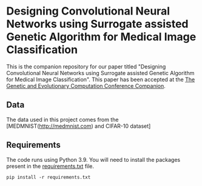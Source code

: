 # Designing Convolutional Neural Networks using Surrogate assisted Genetic Algorithm for Medical Image Classification
This is the companion repository for our paper titled "Designing Convolutional Neural Networks using Surrogate assisted Genetic Algorithm for Medical Image Classification". This paper has been accepted at the [The Genetic and Evolutionary Computation Conference Companion]([https://gecco-2023.sigevo.org/HomePage]).

## Data 
The data used in this project comes from the [MEDMNIST(http://medmnist.com)  and CIFAR-10 dataset]

## Requirements

The code runs using Python 3.9. You will need to install the packages present in the [requirements.txt](requirements.txt) file.

``pip install -r requirements.txt``
